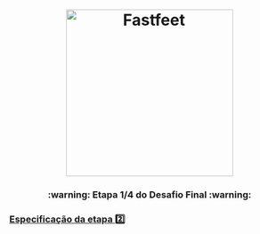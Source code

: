 <h1 align="center">
  <img alt="Fastfeet" title="Fastfeet" src="https://raw.githubusercontent.com/Rocketseat/bootcamp-gostack-desafio-02/master/.github/logo.png" width="300px" />
</h1>

<h3 align="center">
  :warning: Etapa 1/4 do Desafio Final :warning:
</h3>

### [Especificação da etapa :two:](https://github.com/Rocketseat/bootcamp-gostack-desafio-02)

